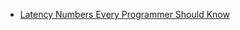

- [Latency Numbers Every Programmer Should Know](https://people.eecs.berkeley.edu/~rcs/research/interactive_latency.html)
